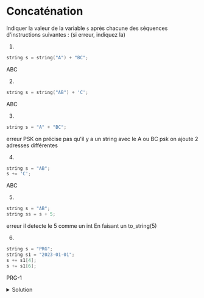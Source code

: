 # Concaténation

Indiquer la valeur de la variable `s` après chacune des séquences d'instructions suivantes : (si erreur, indiquez la)

1.

~~~cpp
string s = string("A") + "BC";
~~~

ABC

2.

~~~cpp
string s = string("AB") + 'C';
~~~

ABC

3.

~~~cpp
string s = "A" + "BC";
~~~

erreur PSK on précise pas qu'il y a un string avec le A ou BC psk on ajoute 2 adresses différentes

4.

~~~cpp
string s = "AB";
s += 'C';
~~~

ABC

5.

~~~cpp
string s = "AB";
string ss = s + 5;
~~~

erreur il detecte le 5 comme un int
En faisant un to_string(5)

6.

~~~cpp
string s = "PRG";
string s1 = "2023-01-01";
s += s1[4]; 
s += s1[6];
~~~

PRG-1

<details>
<summary>Solution</summary>

1. ABC
2. ABC
3. erreur
4. ABC
5. erreur
6. PRG-1

</details>
